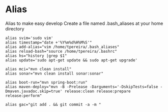 # Alias
Alias to make easy develop Create a file named .bash_aliases at your home directory
```
alias svim='sudo vim'
alias timestamp="date +'%Y%m%d%H%M%S'"
alias add-alias="vim /home/tpereira/.bash_aliases"
alias reload-bash="source /home/tpereira/.bashrc"
alias hs="history |grep $1"
alias update='sudo apt-get update && sudo apt-get upgrade'

alias mci="mvn clean install"
alias sonar="mvn clean install sonar:sonar"

alias boot-run="mvn spring-boot:run"
alias maven-deploy="mvn -B -Prelease -Darguments='-DskipTests=false -Dmaven.javadoc.skip=true' release:clean release:prepare release:perform"

alias gac="git add . && git commit -a -m "
```
